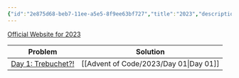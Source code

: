 ```yaml
---
{"id":"2e875d68-beb7-11ee-a5e5-8f9ee63bf727","title":"2023","description":"Advent of Code solutions for 2023","publish":true,"date_created":"Monday, January 29th 2024, 4:00:18 pm","date_modified":"Monday, January 29th 2024, 4:57:30 pm","path":"Advent of Code/2023/index.md","permalink":"/advent-of-code/2023/index/","PassFrontmatter":true}
---
```



[Official Website for 2023](https://adventofcode.com/2023)

| Problem                                                   | Solution   |
| --------------------------------------------------------- | ---------- |
| [Day 1: Trebuchet?!](https://adventofcode.com/2023/day/1) | [[Advent of Code/2023/Day 01\|Day 01]] |
